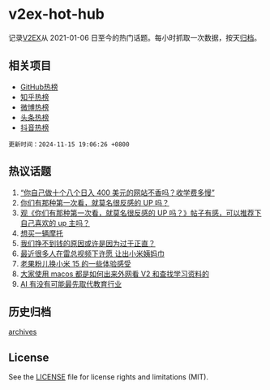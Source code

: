# v2ex-hot-hub

 记录[V2EX](https://www.v2ex.com/)从 2021-01-06 日至今的热门话题。每小时抓取一次数据，按天[归档](archives)。
 
 ## 相关项目

- [GitHub热榜](https://github.com/it985/github-hot-hub)
- [知乎热榜](https://github.com/it985/zhihu-hot-hub)
- [微博热榜](https://github.com/it985/weibo-hot-hub)
- [头条热榜](https://github.com/it985/toutiao-hot-hub)
- [抖音热榜](https://github.com/it985/douyin-hot-hub)


 `更新时间：2024-11-15 19:06:26 +0800`

## 热议话题

1. [“你自己做十个八个日入 400 美元的网站不香吗？收学费多慢”](https://www.v2ex.com/t/1089639)
1. [你们有那种第一次看，就莫名很反感的 UP 吗？](https://www.v2ex.com/t/1089720)
1. [观《你们有那种第一次看，就莫名很反感的 UP 吗？》帖子有感，可以推荐下自己喜欢的 up 主吗？](https://www.v2ex.com/t/1089846)
1. [想买一辆摩托](https://www.v2ex.com/t/1089716)
1. [我们挣不到钱的原因或许是因为过于正直？](https://www.v2ex.com/t/1089869)
1. [最近很多人在雷总视频下许愿 让出小米姨妈巾](https://www.v2ex.com/t/1089718)
1. [老果粉儿换小米 15 的一些体验感受](https://www.v2ex.com/t/1089747)
1. [大家使用 macos 都是如何出来外网看 V2 和查找学习资料的](https://www.v2ex.com/t/1089706)
1. [AI 有没有可能最先取代教育行业](https://www.v2ex.com/t/1089746)

## 历史归档

[archives](archives)

## License

See the [LICENSE](LICENSE) file for license rights and limitations (MIT).
